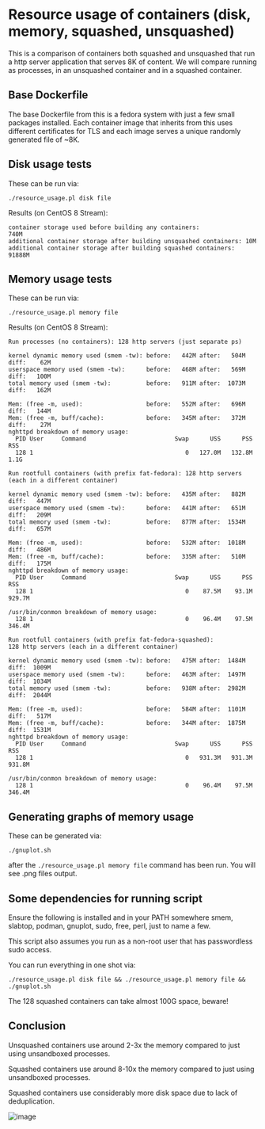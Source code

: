 # Resource usage of containers (disk, memory, squashed, unsquashed)

This is a comparison of containers both squashed and unsquashed that run a http server application that serves 8K of content. We will compare running as processes, in an unsquashed container and in a squashed container.

## Base Dockerfile

The base Dockerfile from this is a fedora system with just a few small packages installed. Each container image that inherits from this uses different certificates for TLS and each image serves a unique randomly generated file of ~8K.

## Disk usage tests

These can be run via:

    ./resource_usage.pl disk file

Results (on CentOS 8 Stream):

    container storage used before building any containers:             740M
    additional container storage after building unsquashed containers: 10M
    additional container storage after building squashed containers:   91888M

## Memory usage tests

These can be run via:

    ./resource_usage.pl memory file

Results (on CentOS 8 Stream):

    Run processes (no containers): 128 http servers (just separate ps)
    
    kernel dynamic memory used (smem -tw): before:   442M after:   504M diff:    62M
    userspace memory used (smem -tw):      before:   468M after:   569M diff:   100M
    total memory used (smem -tw):          before:   911M after:  1073M diff:   162M
    
    Mem: (free -m, used):                  before:   552M after:   696M diff:   144M
    Mem: (free -m, buff/cache):            before:   345M after:   372M diff:    27M
    nghttpd breakdown of memory usage:
      PID User     Command                         Swap      USS      PSS      RSS 
      128 1                                           0   127.0M   132.8M     1.1G 
    
    Run rootfull containers (with prefix fat-fedora): 128 http servers (each in a different container)
    
    kernel dynamic memory used (smem -tw): before:   435M after:   882M diff:   447M
    userspace memory used (smem -tw):      before:   441M after:   651M diff:   209M
    total memory used (smem -tw):          before:   877M after:  1534M diff:   657M
    
    Mem: (free -m, used):                  before:   532M after:  1018M diff:   486M
    Mem: (free -m, buff/cache):            before:   335M after:   510M diff:   175M
    nghttpd breakdown of memory usage:
      PID User     Command                         Swap      USS      PSS      RSS 
      128 1                                           0    87.5M    93.1M   929.7M 
    
    /usr/bin/conmon breakdown of memory usage:
      128 1                                           0    96.4M    97.5M   346.4M 
    
    Run rootfull containers (with prefix fat-fedora-squashed): 
    128 http servers (each in a different container)
    
    kernel dynamic memory used (smem -tw): before:   475M after:  1484M diff:  1009M
    userspace memory used (smem -tw):      before:   463M after:  1497M diff:  1034M
    total memory used (smem -tw):          before:   938M after:  2982M diff:  2044M
    
    Mem: (free -m, used):                  before:   584M after:  1101M diff:   517M
    Mem: (free -m, buff/cache):            before:   344M after:  1875M diff:  1531M
    nghttpd breakdown of memory usage:
      PID User     Command                         Swap      USS      PSS      RSS 
      128 1                                           0   931.3M   931.3M   931.8M 
    
    /usr/bin/conmon breakdown of memory usage:
      128 1                                           0    96.4M    97.5M   346.4M

## Generating graphs of memory usage

These can be generated via:

    ./gnuplot.sh

after the `./resource_usage.pl memory file` command has been run. You will see
.png files output.

## Some dependencies for running script

Ensure the following is installed and in your PATH somewhere smem, slabtop,
podman, gnuplot, sudo, free, perl, just to name a few.

This script also assumes you run as a non-root user that has passwordless sudo
access.

You can run everything in one shot via:

    ./resource_usage.pl disk file && ./resource_usage.pl memory file && ./gnuplot.sh

The 128 squashed containers can take almost 100G space, beware!

## Conclusion

Unsquashed containers use around 2-3x the memory compared to just using unsandboxed processes.

Squashed containers use around 8-10x the memory compared to just using unsandboxed processes.

Squashed containers use considerably more disk space due to lack of deduplication.

![image](https://user-images.githubusercontent.com/1694275/179524264-0a037357-bbf5-4fce-8a04-dd2e2bd4716e.png)

